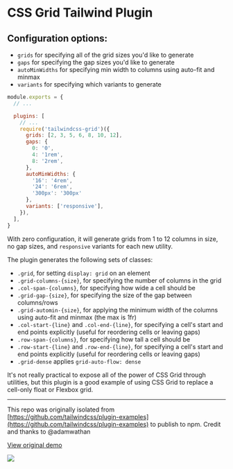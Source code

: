 # CSS Grid Tailwind Plugin

## Configuration options:

- `grids` for specifying all of the grid sizes you'd like to generate
- `gaps` for specifying the gap sizes you'd like to generate
- `autoMinWidths` for specifying min width to columns using auto-fit and minmax
- `variants` for specifying which variants to generate

```js
module.exports = {
  // ...

  plugins: [
    // ...
    require('tailwindcss-grid')({
      grids: [2, 3, 5, 6, 8, 10, 12],
      gaps: {
        0: '0',
        4: '1rem',
        8: '2rem',
      },
      autoMinWidths: {
        '16': '4rem',
        '24': '6rem',
        '300px': '300px'
      },
      variants: ['responsive'],
    }),
  ],
}
```

With zero configuration, it will generate grids from 1 to 12 columns in size, no gap sizes, and `responsive` variants for each new utility.

The plugin generates the following sets of classes:

- `.grid`, for setting `display: grid` on an element
- `.grid-columns-{size}`, for specifying the number of columns in the grid
- `.col-span-{columns}`, for specifying how wide a cell should be
- `.grid-gap-{size}`, for specifying the size of the gap between columns/rows
- `.grid-automin-{size}`, for applying the minimum width of the columns using auto-fit and minmax (the max is 1fr)
- `.col-start-{line}` and `.col-end-{line}`, for specifying a cell's start and end points explicitly (useful for reordering cells or leaving gaps)
- `.row-span-{columns}`, for specifying how tall a cell should be
- `.row-start-{line}` and `.row-end-{line}`, for specifying a cell's start and end points explicitly (useful for reordering cells or leaving gaps)
- `.grid-dense` applies `grid-auto-flow: dense`

It's not really practical to expose all of the power of CSS Grid through utilities, but this plugin is a good example of using CSS Grid to replace a cell-only float or Flexbox grid.

---

This repo was originally isolated from [https://github.com/tailwindcss/plugin-examples](https://github.com/tailwindcss/plugin-examples) to publish to npm. Credit and thanks to @adamwathan

[View original demo](https://tailwindcss.github.io/plugin-examples/#css-grid)

![](https://user-images.githubusercontent.com/4323180/37525015-fb5c78f2-2901-11e8-97be-18c66d12bf84.png)
